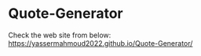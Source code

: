 # Quote-Generator
Check the web site from below:
https://yassermahmoud2022.github.io/Quote-Generator/
